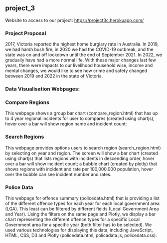 ## project_3

Website to access to our project: https://project3c.herokuapp.com/

### Project Proposal
2017, Victoria reported the highest home burglary rate in Australia.  In 2019, we had harsh bush fire, in 2020 we had the COVID-19 outbreak, and the state was on and off lockdown until the end of September 2021.  In 2022, we gradually have had a more normal life.  With these major changes last few years, there were impacts to our livelihood household wise, income and mental changes, we would like to see how crime and safety changed between 2019 and 2022 in the state of Victoria.

### Data Visualisation Webpages:

### Compare Regions
This webpage shows a group bar chart (compare_region.html) that has up to 4 year regional incidents for user to compares (created using chartjs), hover over a bar will show region name and incident count;

### Search Regions
This webpage provides options users to search region (search_region.html) by selecting on year and region.  The screen will show a bar chart (created using chartjs) that lists regions with incidents in descending order, hover over a bar will show incident count; a bubble chart (created by plotly) that shows regions with incident and rate per 100,000,000 population, hover over the bubble can see incident number and rates.

### Police Data
This webpage for offence summary (policedata.html) that is providing a list of the different offence types for each year for each local government area (LGA). This least can be filtered by different fields (Local Government Area and Year). Using the filters on the same page and Plotly, we display a bar chart representing the different offence types for a specific Local Government area for a specific year (both filter has to be selected).  We used various technologies for displaying this data, including JavaScript, HTML, CSS, D3 and Plotly (policedata.html, policadata.js, policedata.css). 

